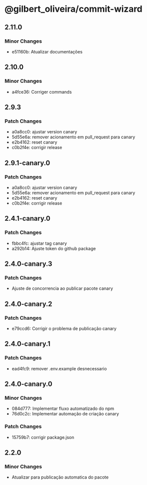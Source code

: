 # @gilbert_oliveira/commit-wizard

## 2.11.0

### Minor Changes

- e51160b: Atualizar documentações

## 2.10.0

### Minor Changes

- a4fce36: Corriger commands

## 2.9.3

### Patch Changes

- a0a8cc0: ajustar version canary
- 5d55e6a: remover acionamento em pull_request para canary
- e2b4162: reset canary
- c0b2f4e: corrigir release

## 2.9.1-canary.0

### Patch Changes

- a0a8cc0: ajustar version canary
- 5d55e6a: remover acionamento em pull_request para canary
- e2b4162: reset canary
- c0b2f4e: corrigir release

## 2.4.1-canary.0

### Patch Changes

- fbbc4fc: ajustar tag canary
- a292b14: Ajuste token do github package

## 2.4.0-canary.3

### Patch Changes

- Ajuste de concorrencia ao publicar pacote canary

## 2.4.0-canary.2

### Patch Changes

- e79ccd6: Corrigir o problema de publicação canary

## 2.4.0-canary.1

### Patch Changes

- ead4fc9: remover .env.example desnecessario

## 2.4.0-canary.0

### Minor Changes

- 084d777: Implementar fluxo automatizado do npm
- 76d0c2c: Implementar automação de criação canary

### Patch Changes

- 15759b7: corrigir package.json

## 2.2.0

### Minor Changes

- Atualizar para publicação automatica do pacote
